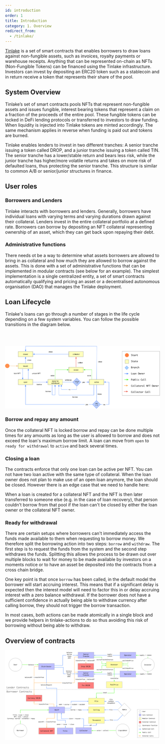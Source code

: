 ```yaml
---
id: introduction
order: 1
title: Introduction
category: 1. Overview
redirect_from:
  - /tinlake/
---
```


[Tinlake](https://centrifuge.io/technology/tinlake) is a set of smart contracts that enables borrowers to draw loans against non-fungible assets, such as invoices, royalty payments or warehouse receipts. Anything that can be represented on-chain as NFTs (Non-Fungible Tokens) can be financed using the Tinlake infrastructure. Investors can invest by depositing an ERC20 token such as a stablecoin and in return receive a token that represents their share of the pool.

## System Overview
Tinlake’s set of smart contracts pools NFTs that represent non-fungible assets and issues fungible, interest bearing tokens that represent a claim on a fraction of the proceeds of the entire pool. These fungible tokens can be locked in DeFi lending protocols or transferred to investors to draw funding. When liquidity is injected into Tinlake tokens are minted accordingly. The same mechanism applies in reverse when funding is paid out and tokens are burned.

Tinlake enables lenders to invest in two different tranches: A senior tranche issuing a token called DROP, and a junior tranche issuing a token called TIN. The senior tranche has a lower/stable return and bears less risk, while the junior tranche has higher/more volatile returns and takes on more risk of defaulted loans, thus protecting the senior tranche. This structure is similar to common A/B or senior/junior structures in finance.

## User roles
### Borrowers and Lenders
Tinlake interacts with borrowers and lenders. Generally, borrowers have individual loans with varying terms and varying durations drawn against their collateral. Lenders invest in the entire collateral portfolio at a defined rate. Borrowers can borrow by depositing an NFT collateral representing ownership of an asset, which they can get back upon repaying their debt.

### Administrative functions
There needs ot be a way to determine what assets borrowers are allowed to bring in as collateral and how much they are allowed to borrow against the assets. This is done with a set of administrative functions that can be implemented in modular contracts (see below for an example). The simplest implementation is a single centralized entity, a set of smart contracts automatically qualifying and pricing an asset or a decentralised autonomous organisation (DAO) that manages the Tinlake deployment.

## Loan Lifecycle
Tinlake's loans can go through a number of stages in the life cycle depending on a few system variables. You can follow the possible transitions in the diagram below.

&nbsp;<br /><br />

![Loan Lifecycle Diagram](./loan_lifecycle.svg)

### Borrow and repay any amount
Once the collateral NFT is locked borrow and repay can be done multiple times for any amounts as long as the user is allowed to borrow and does not exceed the loan's maximum borrow limit. A loan can move from `open` to `ready for withdrawal` to `active` and back several times.

### Closing a loan
The contracts enforce that only one loan can be active per NFT. You can not have two loan active with the same type of collateral. When the loan owner does not plan to make use of an open loan anymore, the loan should be closed. However there is an edge case that we need to handle here:

When a loan is created for a collateral NFT and the NFT is then later transferred to someone else (e.g. in the case of loan recovery), that person couldn't borrow from that pool if the loan can't be closed by either the loan owner or the collateral NFT owner.

### Ready for withdrawal
There are certain setups where borrowers can't immediately access the funds made available to them when requesting to borrow money. We therefore split the borrowing action into two steps: `borrow` and `withdraw`. The first step is to request the funds from the system and the second step withdraws the funds. Splitting this allows the process to be drawn out over multiple blocks to wait for money to be made available by investors on a moments notice or to have an asset be deposited into the contracts from a cross chain bridge.

One key point is that once `borrow` has been called, in the default model the borrower will start accruing interest. This means that if a significant delay is expected then the interest model will need to factor this in or delay accruing interest with a zero balance withdrawal. If the borrower does not have a sufficient confidence in actually being able to withdraw currency after calling borrow, they should not trigger the borrow transaction.

In most cases, both actions can be made atomically in a single block and we provide helpers in tinlake-actions to do so thus avoiding this risk of borrowing without being able to withdraw.



## Overview of contracts

![System Overview](./core.svg)
